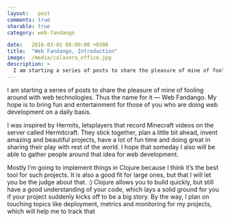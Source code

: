 ```yaml
---
layout:   post
comments: true
sharable: true
category: web-fandango

date:   2016-03-01 00:00:00 +0300
title:  "Web Fandango, Introduction"
image:  /media/calavera_office.jpg
description: >
  I am starting a series of posts to share the pleasure of mine of fooling around with web technologies.
---
```


I am starting a series of posts to share the pleasure of mine of fooling around with web technologies. Thus the name for it — Web Fandango. My hope is to bring fun and entertainment for those of you who are doing web development on a daily basis.

I was inspired by Hermits, letsplayers that record Minecraft videos on the server called Hermitcraft. They stick together, plan a little bit ahead, invent amazing and beautiful projects, have a lot of fun time and doing great in sharing their play with rest of the world. I hope that someday I also will be able to gather people around that idea for web development.

Mostly I’m going to implement things in Clojure because I think it’s the best tool for such projects. It is also a good fit for large ones, but that I will let you be the judge about that. :) Clojure allows you to build quickly, but still have a good understanding of your code, which lays a solid ground for you if your project suddenly kicks off to be a big story. By the way, I plan on touching topics like deployment, metrics and monitoring for my projects, which will help me to track that
